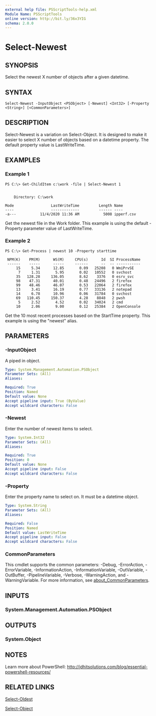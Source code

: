 ```yaml
---
external help file: PSScriptTools-help.xml
Module Name: PSScriptTools
online version: http://bit.ly/36x3YIG
schema: 2.0.0
---
```


# Select-Newest

## SYNOPSIS
Select the newest X number of objects after a given datetime.

## SYNTAX

```
Select-Newest -InputObject <PSObject> [-Newest] <Int32> [-Property <String>] [<CommonParameters>]
```

## DESCRIPTION
Select-Newest is a variation on Select-Object.
It is designed to make it easier to select X number of objects based on a datetime property.
The default property value is LastWriteTime.

## EXAMPLES

### Example 1
```
PS C:\> Get-ChildItem c:\work -file | Select-Newest 1


    Directory: C:\work

Mode                 LastWriteTime         Length Name
----                 -------------         ------ ----
-a---           11/4/2020 11:36 AM           5008 ipperf.csv
```

Get the newest file in the Work folder.
This example is using the default -Property parameter value of LastWriteTime.

### Example 2
```
PS C:\> Get-Process | newest 10 -Property starttime

 NPM(K)    PM(M)      WS(M)     CPU(s)      Id  SI ProcessName
 ------    -----      -----     ------      --  -- -----------
     15     5.34      12.85       0.09   25208   0 WmiPrvSE
      7     1.31       5.95       0.02   10552   0 svchost
     35   128.28     136.05       8.62    3376   0 esrv_svc
     98    47.31      40.01       0.48   24496   2 firefox
     99    48.46      46.07       0.53   22064   2 firefox
     13     3.41      16.19       0.77   33136   2 notepad
     14     6.78      10.96       0.06   31784   0 svchost
     69   110.45     150.37       4.28    8848   2 pwsh
      5     2.52       4.52       0.02   34024   2 cmd
     10     2.06       9.00       0.12   25384   2 OpenConsole
```

Get the 10 most recent processes based on the StartTime property.
This example is using the "newest" alias.

## PARAMETERS

### -InputObject
A piped in object.

```yaml
Type: System.Management.Automation.PSObject
Parameter Sets: (All)
Aliases:

Required: True
Position: Named
Default value: None
Accept pipeline input: True (ByValue)
Accept wildcard characters: False
```

### -Newest
Enter the number of newest items to select.

```yaml
Type: System.Int32
Parameter Sets: (All)
Aliases:

Required: True
Position: 0
Default value: None
Accept pipeline input: False
Accept wildcard characters: False
```

### -Property
Enter the property name to select on.
It must be a datetime object.

```yaml
Type: System.String
Parameter Sets: (All)
Aliases:

Required: False
Position: Named
Default value: LastWriteTime
Accept pipeline input: False
Accept wildcard characters: False
```

### CommonParameters
This cmdlet supports the common parameters: -Debug, -ErrorAction, -ErrorVariable, -InformationAction, -InformationVariable, -OutVariable, -OutBuffer, -PipelineVariable, -Verbose, -WarningAction, and -WarningVariable. For more information, see [about_CommonParameters](http://go.microsoft.com/fwlink/?LinkID=113216).

## INPUTS

### System.Management.Automation.PSObject
## OUTPUTS

### System.Object
## NOTES
Learn more about PowerShell: http://jdhitsolutions.com/blog/essential-powershell-resources/

## RELATED LINKS

[Select-Oldest]()

[Select-Object]()

